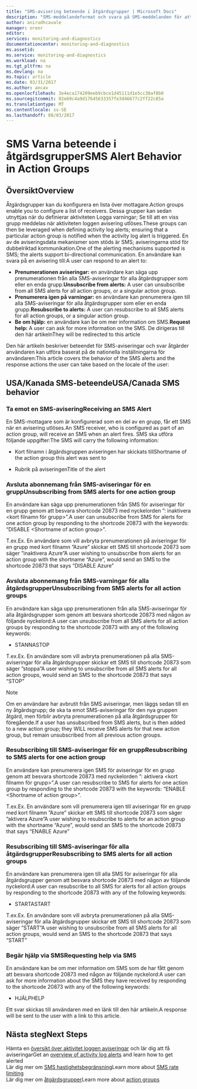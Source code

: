 ```yaml
---
title: "SMS-avisering beteende i åtgärdsgrupper | Microsoft Docs"
description: "SMS-meddelandeformat och svara på SMS-meddelanden för att avbryta prenumerationen, prenumerera igen eller be om hjälp."
author: anirudhcavale
manager: orenr
editor: 
services: monitoring-and-diagnostics
documentationcenter: monitoring-and-diagnostics
ms.assetid: 
ms.service: monitoring-and-diagnostics
ms.workload: na
ms.tgt_pltfrm: na
ms.devlang: na
ms.topic: article
ms.date: 03/31/2017
ms.author: ancav
ms.openlocfilehash: 3e4eca174209eeb9cbce1d45111d1e5cc30af8b0
ms.sourcegitcommit: 02e69c4a9d17645633357fe3d46677c2ff22c85a
ms.translationtype: MT
ms.contentlocale: sv-SE
ms.lasthandoff: 08/03/2017
---
```

# <a name="sms-alert-behavior-in-action-groups"></a><span data-ttu-id="b9b0d-103">SMS Varna beteende i åtgärdsgrupper</span><span class="sxs-lookup"><span data-stu-id="b9b0d-103">SMS Alert Behavior in Action Groups</span></span>
## <a name="overview"></a><span data-ttu-id="b9b0d-104">Översikt</span><span class="sxs-lookup"><span data-stu-id="b9b0d-104">Overview</span></span> ##
<span data-ttu-id="b9b0d-105">Åtgärdsgrupper kan du konfigurera en lista över mottagare.</span><span class="sxs-lookup"><span data-stu-id="b9b0d-105">Action groups enable you to configure a list of receivers.</span></span> <span data-ttu-id="b9b0d-106">Dessa grupper kan sedan utnyttjas när du definierar aktiviteten Logga varningar; Se till att en viss grupp meddelas när aktiviteten loggen avisering utlöses.</span><span class="sxs-lookup"><span data-stu-id="b9b0d-106">These groups can then be leveraged when defining activity log alerts; ensuring that a particular action group is notified when the activity log alert is triggered.</span></span> <span data-ttu-id="b9b0d-107">En av de aviseringsdata mekanismer som stöds är SMS; aviseringarna stöd för dubbelriktad kommunikation.</span><span class="sxs-lookup"><span data-stu-id="b9b0d-107">One of the alerting mechanisms supported is SMS; the alerts support bi-directional communication.</span></span> <span data-ttu-id="b9b0d-108">En användare kan svara på en avisering till:</span><span class="sxs-lookup"><span data-stu-id="b9b0d-108">A user can respond to an alert to:</span></span>

- <span data-ttu-id="b9b0d-109">**Prenumerationen aviseringar:** en användare kan säga upp prenumerationen från alla SMS-aviseringar för alla åtgärdsgrupper som eller en enda grupp.</span><span class="sxs-lookup"><span data-stu-id="b9b0d-109">**Unsubscribe from alerts:** A user can unsubscribe from all SMS alerts for all action groups, or a singular action group.</span></span>  
- <span data-ttu-id="b9b0d-110">**Prenumerera igen på varningar:** en användare kan prenumerera igen till alla SMS-aviseringar för alla åtgärdsgrupper som eller en enda grupp.</span><span class="sxs-lookup"><span data-stu-id="b9b0d-110">**Resubscribe to alerts:** A user can resubscribe to all SMS alerts for all action groups, or a singular action group.</span></span>  
- <span data-ttu-id="b9b0d-111">**Be om hjälp:** en användare kan be om mer information om SMS.</span><span class="sxs-lookup"><span data-stu-id="b9b0d-111">**Request help:** A user can ask for more information on the SMS.</span></span> <span data-ttu-id="b9b0d-112">De dirigeras till den här artikeln</span><span class="sxs-lookup"><span data-stu-id="b9b0d-112">They will be redirected to this article</span></span>

<span data-ttu-id="b9b0d-113">Den här artikeln beskriver beteendet för SMS-aviseringar och svar åtgärder användaren kan utföra baserat på de nationella inställningarna för användaren:</span><span class="sxs-lookup"><span data-stu-id="b9b0d-113">This article covers the behavior of the SMS alerts and the response actions the user can take based on the locale of the user:</span></span>

## <a name="usacanada-sms-behavior"></a><span data-ttu-id="b9b0d-114">USA/Kanada SMS-beteende</span><span class="sxs-lookup"><span data-stu-id="b9b0d-114">USA/Canada SMS behavior</span></span>
### <a name="receiving-an-sms-alert"></a><span data-ttu-id="b9b0d-115">Ta emot en SMS-avisering</span><span class="sxs-lookup"><span data-stu-id="b9b0d-115">Receiving an SMS Alert</span></span>
<span data-ttu-id="b9b0d-116">En SMS-mottagare som är konfigurerad som en del av en grupp, får ett SMS när en avisering utlöses.</span><span class="sxs-lookup"><span data-stu-id="b9b0d-116">An SMS receiver, who is configured as part of an action group, will receive an SMS when an alert fires.</span></span> <span data-ttu-id="b9b0d-117">SMS ska utföra följande uppgifter:</span><span class="sxs-lookup"><span data-stu-id="b9b0d-117">The SMS will carry the following information:</span></span>
* <span data-ttu-id="b9b0d-118">Kort filnamn i åtgärdsgruppen aviseringen har skickats till</span><span class="sxs-lookup"><span data-stu-id="b9b0d-118">Shortname of the action group this alert was sent to</span></span>
- <span data-ttu-id="b9b0d-119">Rubrik på aviseringen</span><span class="sxs-lookup"><span data-stu-id="b9b0d-119">Title of the alert</span></span>

### <a name="unsubscribing-from-sms-alerts-for-one-action-group"></a><span data-ttu-id="b9b0d-120">Avsluta abonnemang från SMS-aviseringar för en grupp</span><span class="sxs-lookup"><span data-stu-id="b9b0d-120">Unsubscribing from SMS alerts for one action group</span></span>
<span data-ttu-id="b9b0d-121">En användare kan säga upp prenumerationen från SMS för aviseringar för en grupp genom att besvara shortcode 20873 med nyckelorden ”: inaktivera &lt;kort filnamn för grupp&gt;”.</span><span class="sxs-lookup"><span data-stu-id="b9b0d-121">A user can unsubscribe from SMS for alerts for one action group by responding to the shortcode 20873 with the keywords: “DISABLE &lt;Shortname of action group&gt;”.</span></span>

<span data-ttu-id="b9b0d-122">T.ex.</span><span class="sxs-lookup"><span data-stu-id="b9b0d-122">Ex.</span></span> <span data-ttu-id="b9b0d-123">En användare som vill avbryta prenumerationen på aviseringar för en grupp med kort filnamn ”Azure” skickar ett SMS till shortcode 20873 som säger ”inaktivera Azure”</span><span class="sxs-lookup"><span data-stu-id="b9b0d-123">A user wishing to unsubscribe from alerts for an action group with the shortname “Azure”, would send an SMS to the shortcode 20873 that says “DISABLE Azure”</span></span>

### <a name="unsubscribing-from-sms-alerts-for-all-action-groups"></a><span data-ttu-id="b9b0d-124">Avsluta abonnemang från SMS-varningar för alla åtgärdsgrupper</span><span class="sxs-lookup"><span data-stu-id="b9b0d-124">Unsubscribing from SMS alerts for all action groups</span></span>
<span data-ttu-id="b9b0d-125">En användare kan säga upp prenumerationen från alla SMS-aviseringar för alla åtgärdsgrupper som genom att besvara shortcode 20873 med någon av följande nyckelord:</span><span class="sxs-lookup"><span data-stu-id="b9b0d-125">A user can unsubscribe from all SMS alerts for all action groups by responding to the shortcode 20873 with any of the following keywords:</span></span>
* <span data-ttu-id="b9b0d-126">STANNA</span><span class="sxs-lookup"><span data-stu-id="b9b0d-126">STOP</span></span>

<span data-ttu-id="b9b0d-127">T.ex.</span><span class="sxs-lookup"><span data-stu-id="b9b0d-127">Ex.</span></span> <span data-ttu-id="b9b0d-128">En användare som vill avbryta prenumerationen på alla SMS-aviseringar för alla åtgärdsgrupper skickar ett SMS till shortcode 20873 som säger ”stoppa”</span><span class="sxs-lookup"><span data-stu-id="b9b0d-128">A user wishing to unsubscribe from all SMS alerts for all action groups, would send an SMS to the shortcode 20873 that says “STOP”</span></span>

>[!NOTE]
><span data-ttu-id="b9b0d-129">Om en användare har avbrutit från SMS aviseringar, men läggs sedan till en ny åtgärdsgrupp; de ska ta emot SMS-aviseringar för den nya gruppen åtgärd, men förblir avbryta prenumerationen på alla åtgärdsgrupper för föregående.</span><span class="sxs-lookup"><span data-stu-id="b9b0d-129">If a user has unsubscribed from SMS alerts, but is then added to a new action group; they WILL receive SMS alerts for that new action group, but remain unsubscribed from all previous action groups.</span></span>
>
>

### <a name="resubscribing-to-sms-alerts-for-one-action-group"></a><span data-ttu-id="b9b0d-130">Resubscribing till SMS-aviseringar för en grupp</span><span class="sxs-lookup"><span data-stu-id="b9b0d-130">Resubscribing to SMS alerts for one action group</span></span>
<span data-ttu-id="b9b0d-131">En användare kan prenumerera igen SMS för aviseringar för en grupp genom att besvara shortcode 20873 med nyckelorden ”: aktivera &lt;kort filnamn för grupp&gt;”.</span><span class="sxs-lookup"><span data-stu-id="b9b0d-131">A user can resubscribe to SMS for alerts for one action group by responding to the shortcode 20873 with the keywords: “ENABLE &lt;Shortname of action group&gt;”.</span></span>

<span data-ttu-id="b9b0d-132">T.ex.</span><span class="sxs-lookup"><span data-stu-id="b9b0d-132">Ex.</span></span> <span data-ttu-id="b9b0d-133">En användare som vill prenumerera igen till aviseringar för en grupp med kort filnamn ”Azure” skickar ett SMS till shortcode 20873 som säger ”aktivera Azure”</span><span class="sxs-lookup"><span data-stu-id="b9b0d-133">A user wishing to resubscribe to alerts for an action group with the shortname “Azure”, would send an SMS to the shortcode 20873 that says “ENABLE Azure”</span></span>

### <a name="resubscribing-to-sms-alerts-for-all-action-groups"></a><span data-ttu-id="b9b0d-134">Resubscribing till SMS-aviseringar för alla åtgärdsgrupper</span><span class="sxs-lookup"><span data-stu-id="b9b0d-134">Resubscribing to SMS alerts for all action groups</span></span>
<span data-ttu-id="b9b0d-135">En användare kan prenumerera igen till alla SMS för aviseringar för alla åtgärdsgrupper genom att besvara shortcode 20873 med någon av följande nyckelord:</span><span class="sxs-lookup"><span data-stu-id="b9b0d-135">A user can resubscribe to all SMS for alerts for all action groups by responding to the shortcode 20873 with any of the following keywords:</span></span>

* <span data-ttu-id="b9b0d-136">STARTA</span><span class="sxs-lookup"><span data-stu-id="b9b0d-136">START</span></span>

<span data-ttu-id="b9b0d-137">T.ex.</span><span class="sxs-lookup"><span data-stu-id="b9b0d-137">Ex.</span></span> <span data-ttu-id="b9b0d-138">En användare som vill avbryta prenumerationen på alla SMS-aviseringar för alla åtgärdsgrupper skickar ett SMS till shortcode 20873 som säger ”START”</span><span class="sxs-lookup"><span data-stu-id="b9b0d-138">A user wishing to unsubscribe from all SMS alerts for all action groups, would send an SMS to the shortcode 20873 that says “START”</span></span>

### <a name="requesting-help-via-sms"></a><span data-ttu-id="b9b0d-139">Begär hjälp via SMS</span><span class="sxs-lookup"><span data-stu-id="b9b0d-139">Requesting help via SMS</span></span>
<span data-ttu-id="b9b0d-140">En användare kan be om mer information om SMS som de har fått genom att besvara shortcode 20873 med någon av följande nyckelord:</span><span class="sxs-lookup"><span data-stu-id="b9b0d-140">A user can ask for more information about the SMS they have received by responding to the shortcode 20873 with any of the following keywords:</span></span>
* <span data-ttu-id="b9b0d-141">HJÄLP</span><span class="sxs-lookup"><span data-stu-id="b9b0d-141">HELP</span></span>

<span data-ttu-id="b9b0d-142">Ett svar skickas till användaren med en länk till den här artikeln.</span><span class="sxs-lookup"><span data-stu-id="b9b0d-142">A response will be sent to the user with a link to this article.</span></span>

## <a name="next-steps"></a><span data-ttu-id="b9b0d-143">Nästa steg</span><span class="sxs-lookup"><span data-stu-id="b9b0d-143">Next Steps</span></span>
<span data-ttu-id="b9b0d-144">Hämta en [översikt över aktivitet loggen aviseringar](monitoring-overview-alerts.md) och lär dig att få aviseringar</span><span class="sxs-lookup"><span data-stu-id="b9b0d-144">Get an [overview of activity log alerts](monitoring-overview-alerts.md) and learn how to get alerted</span></span>  
<span data-ttu-id="b9b0d-145">Lär dig mer om [SMS hastighetsbegränsning](monitoring-alerts-rate-limiting.md)</span><span class="sxs-lookup"><span data-stu-id="b9b0d-145">Learn more about [SMS rate limiting](monitoring-alerts-rate-limiting.md)</span></span>  
<span data-ttu-id="b9b0d-146">Lär dig mer om [åtgärdsgrupper](monitoring-action-groups.md)</span><span class="sxs-lookup"><span data-stu-id="b9b0d-146">Learn more about [action groups](monitoring-action-groups.md)</span></span>
